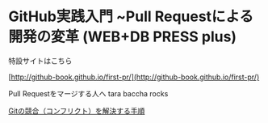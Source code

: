 # GitHub実践入門 ~Pull Requestによる開発の変革 (WEB+DB PRESS plus)

特設サイトはこちら

  [http://github-book.github.io/first-pr/](http://github-book.github.io/first-pr/)

Pull Requestをマージする人へ tara baccha rocks

  [Gitの競合（コンフリクト）を解決する手順](http://hiroki.jp/2012/07/01/4558/)
